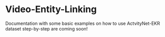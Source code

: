# Video-Entity-Linking

Documentation with some basic examples on how to use ActvityNet-EKR dataset step-by-step are coming soon!
